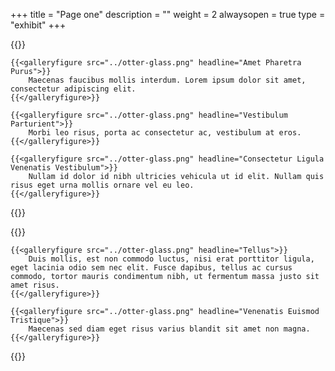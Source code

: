 +++
title = "Page one"
description = ""
weight = 2
alwaysopen = true
type = "exhibit"
+++

{{<galleryrow>}}

    {{<galleryfigure src="../otter-glass.png" headline="Amet Pharetra Purus">}}
        Maecenas faucibus mollis interdum. Lorem ipsum dolor sit amet, consectetur adipiscing elit.
    {{</galleryfigure>}}
  
    {{<galleryfigure src="../otter-glass.png" headline="Vestibulum Parturient">}}
        Morbi leo risus, porta ac consectetur ac, vestibulum at eros.
    {{</galleryfigure>}}

    {{<galleryfigure src="../otter-glass.png" headline="Consectetur Ligula Venenatis Vestibulum">}}
        Nullam id dolor id nibh ultricies vehicula ut id elit. Nullam quis risus eget urna mollis ornare vel eu leo.
    {{</galleryfigure>}}

{{</galleryrow>}}

{{<galleryrow>}}

    {{<galleryfigure src="../otter-glass.png" headline="Tellus">}}
        Duis mollis, est non commodo luctus, nisi erat porttitor ligula, eget lacinia odio sem nec elit. Fusce dapibus, tellus ac cursus commodo, tortor mauris condimentum nibh, ut fermentum massa justo sit amet risus.
    {{</galleryfigure>}}

    {{<galleryfigure src="../otter-glass.png" headline="Venenatis Euismod Tristique">}}
        Maecenas sed diam eget risus varius blandit sit amet non magna.
    {{</galleryfigure>}}

{{</galleryrow>}}